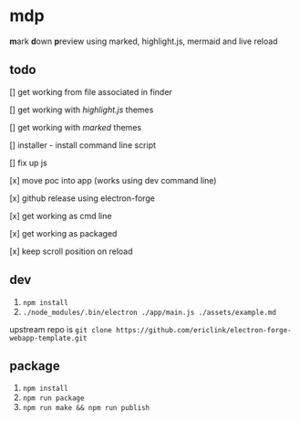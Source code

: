 # mdp

**m**ark **d**own **p**review using marked, highlight.js, mermaid and live reload

## todo

[] get working from file associated in finder

[] get working with *highlight.js* themes

[] get working with *marked* themes

[] installer - install command line script

[] fix up js

[x] move poc into app (works using dev command line)

[x] github release using electron-forge

[x] get working as cmd line

[x] get working as packaged

[x] keep scroll position on reload

## dev
1. `npm install`
1. `./node_modules/.bin/electron ./app/main.js ./assets/example.md`

upstream repo is `git clone https://github.com/ericlink/electron-forge-webapp-template.git`

## package
1. `npm install`
1. `npm run package`
1. `npm run make && npm run publish`

